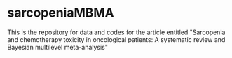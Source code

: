 # sarcopeniaMBMA
This is the repository for data and codes for the article entitled "Sarcopenia and chemotherapy toxicity in oncological patients: A systematic review and Bayesian multilevel meta-analysis"
